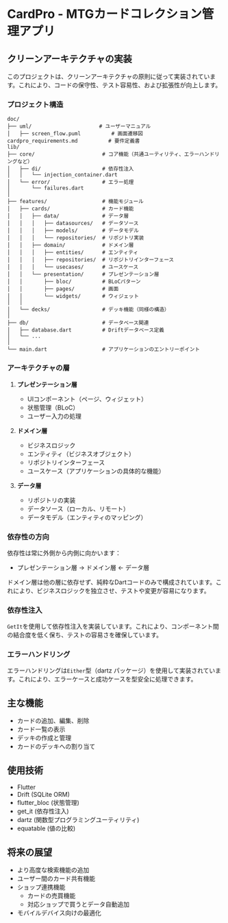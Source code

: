 # CardPro - MTGカードコレクション管理アプリ

## クリーンアーキテクチャの実装

このプロジェクトは、クリーンアーキテクチャの原則に従って実装されています。これにより、コードの保守性、テスト容易性、および拡張性が向上します。

### プロジェクト構造

```
doc/
├── uml/                      # ユーザーマニュアル
│   ├── screen_flow.puml          # 画面遷移図
cardpro_requirements.md          # 要件定義書
lib/
├── core/                      # コア機能（共通ユーティリティ、エラーハンドリングなど）
│   ├── di/                    # 依存性注入
│   │   └── injection_container.dart
│   └── error/                 # エラー処理
│       └── failures.dart
│
├── features/                  # 機能モジュール
│   ├── cards/                 # カード機能
│   │   ├── data/              # データ層
│   │   │   ├── datasources/   # データソース
│   │   │   ├── models/        # データモデル
│   │   │   └── repositories/  # リポジトリ実装
│   │   ├── domain/            # ドメイン層
│   │   │   ├── entities/      # エンティティ
│   │   │   ├── repositories/  # リポジトリインターフェース
│   │   │   └── usecases/      # ユースケース
│   │   └── presentation/      # プレゼンテーション層
│   │       ├── bloc/          # BLoCパターン
│   │       ├── pages/         # 画面
│   │       └── widgets/       # ウィジェット
│   │
│   └── decks/                 # デッキ機能（同様の構造）
│
├── db/                        # データベース関連
│   ├── database.dart          # Driftデータベース定義
│   └── ...
│
└── main.dart                  # アプリケーションのエントリーポイント
```

### アーキテクチャの層

1. **プレゼンテーション層**
   - UIコンポーネント（ページ、ウィジェット）
   - 状態管理（BLoC）
   - ユーザー入力の処理

2. **ドメイン層**
   - ビジネスロジック
   - エンティティ（ビジネスオブジェクト）
   - リポジトリインターフェース
   - ユースケース（アプリケーションの具体的な機能）

3. **データ層**
   - リポジトリの実装
   - データソース（ローカル、リモート）
   - データモデル（エンティティのマッピング）

### 依存性の方向

依存性は常に外側から内側に向かいます：
- プレゼンテーション層 → ドメイン層 ← データ層

ドメイン層は他の層に依存せず、純粋なDartコードのみで構成されています。これにより、ビジネスロジックを独立させ、テストや変更が容易になります。

### 依存性注入

`GetIt`を使用して依存性注入を実装しています。これにより、コンポーネント間の結合度を低く保ち、テストの容易さを確保しています。

### エラーハンドリング

エラーハンドリングは`Either`型（dartz パッケージ）を使用して実装されています。これにより、エラーケースと成功ケースを型安全に処理できます。

## 主な機能

- カードの追加、編集、削除
- カード一覧の表示
- デッキの作成と管理
- カードのデッキへの割り当て

## 使用技術

- Flutter
- Drift (SQLite ORM)
- flutter_bloc (状態管理)
- get_it (依存性注入)
- dartz (関数型プログラミングユーティリティ)
- equatable (値の比較)

## 将来の展望

- より高度な検索機能の追加
- ユーザー間のカード共有機能
- ショップ連携機能
   - カードの売買機能
   - 対応ショップで買うとデータ自動追加
- モバイルデバイス向けの最適化
